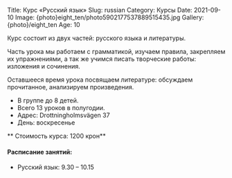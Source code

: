 Title: Курс «Русский язык»
Slug: russian
Category: Курсы
Date: 2021-09-10
Image: {photo}eight_ten/photo5902177537889515435.jpg
Gallery: {photo}/eight_ten
Age: 10

Курс состоит из двух частей: русского языка и литературы.

Часть урока мы работаем с грамматикой, изучаем правила, закрепляем их упражнениями, а так же учимся писать творческие работы: изложения и сочинения.

Оставшееся время урока посвящаем литературе: обсуждаем прочитанное, анализируем произведения.

* В группе до 8 детей.
* Всего 13 уроков в полугодии.
* Адрес: Drottningholmsvägen 37 
* День:  воскресенье

** Стоимость курса: 1200 крон**

#### Расписание занятий:

* Русский язык: 9.30 – 10.15
